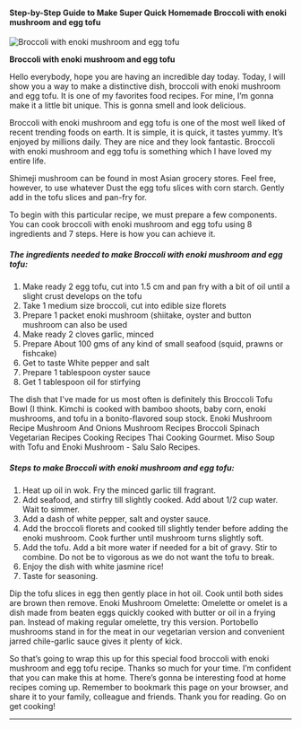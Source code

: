             

#### Step-by-Step Guide to Make Super Quick Homemade Broccoli with enoki mushroom and egg tofu

![Broccoli with enoki mushroom and egg tofu](https://img-global.cpcdn.com/recipes/332f3454c1624552/751x532cq70/broccoli-with-enoki-mushroom-and-egg-tofu-recipe-main-photo.jpg)

**Broccoli with enoki mushroom and egg tofu**

Hello everybody, hope you are having an incredible day today. Today, I will show you a way to make a distinctive dish, broccoli with enoki mushroom and egg tofu. It is one of my favorites food recipes. For mine, I’m gonna make it a little bit unique. This is gonna smell and look delicious.

Broccoli with enoki mushroom and egg tofu is one of the most well liked of recent trending foods on earth. It is simple, it is quick, it tastes yummy. It’s enjoyed by millions daily. They are nice and they look fantastic. Broccoli with enoki mushroom and egg tofu is something which I have loved my entire life.

Shimeji mushroom can be found in most Asian grocery stores. Feel free, however, to use whatever Dust the egg tofu slices with corn starch. Gently add in the tofu slices and pan-fry for.

To begin with this particular recipe, we must prepare a few components. You can cook broccoli with enoki mushroom and egg tofu using 8 ingredients and 7 steps. Here is how you can achieve it.

##### The ingredients needed to make Broccoli with enoki mushroom and egg tofu:

1.  Make ready 2 egg tofu, cut into 1.5 cm and pan fry with a bit of oil until a slight crust develops on the tofu
2.  Take 1 medium size broccoli, cut into edible size florets
3.  Prepare 1 packet enoki mushroom (shiitake, oyster and button mushroom can also be used
4.  Make ready 2 cloves garlic, minced
5.  Prepare About 100 gms of any kind of small seafood (squid, prawns or fishcake)
6.  Get to taste White pepper and salt
7.  Prepare 1 tablespoon oyster sauce
8.  Get 1 tablespoon oil for stirfying

The dish that I've made for us most often is definitely this Broccoli Tofu Bowl (I think. Kimchi is cooked with bamboo shoots, baby corn, enoki mushrooms, and tofu in a bonito-flavored soup stock. Enoki Mushroom Recipe Mushroom And Onions Mushroom Recipes Broccoli Spinach Vegetarian Recipes Cooking Recipes Thai Cooking Gourmet. Miso Soup with Tofu and Enoki Mushroom - Salu Salo Recipes.

##### Steps to make Broccoli with enoki mushroom and egg tofu:

1.  Heat up oil in wok. Fry the minced garlic till fragrant.
2.  Add seafood, and stirfry till slightly cooked. Add about 1/2 cup water. Wait to simmer.
3.  Add a dash of white pepper, salt and oyster sauce.
4.  Add the broccoli florets and cooked till slightly tender before adding the enoki mushroom. Cook further until mushroom turns slightly soft.
5.  Add the tofu. Add a bit more water if needed for a bit of gravy. Stir to combine. Do not be to vigorous as we do not want the tofu to break.
6.  Enjoy the dish with white jasmine rice!
7.  Taste for seasoning.

Dip the tofu slices in egg then gently place in hot oil. Cook until both sides are brown then remove. Enoki Mushroom Omelette: Omelette or omelet is a dish made from beaten eggs quickly cooked with butter or oil in a frying pan. Instead of making regular omelette, try this version. Portobello mushrooms stand in for the meat in our vegetarian version and convenient jarred chile-garlic sauce gives it plenty of kick.

So that’s going to wrap this up for this special food broccoli with enoki mushroom and egg tofu recipe. Thanks so much for your time. I’m confident that you can make this at home. There’s gonna be interesting food at home recipes coming up. Remember to bookmark this page on your browser, and share it to your family, colleague and friends. Thank you for reading. Go on get cooking!

* * *